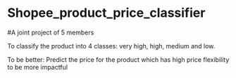 # Shopee_product_price_classifier
#A joint project of 5 members

To classify the product into 4 classes: very high, high, medium and low.

To be better: Predict the price for the product which has high price flexibility to be more impactful
